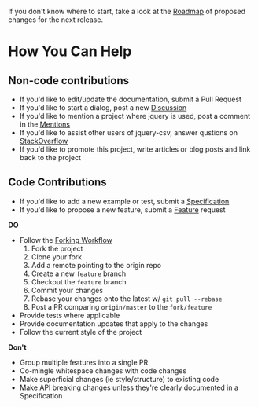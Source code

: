 If you don't know where to start, take a look at the [Roadmap][Roadmap] of proposed changes for the next release.

# How You Can Help

## Non-code contributions

- If you'd like to edit/update the documentation, submit a Pull Request
- If you'd like to start a dialog, post a new [Discussion][Discussion]
- If you'd like to mention a project where jquery is used, post a comment in the [Mentions][Mentions]
- If you'd like to assist other users of jquery-csv, answer qustions on [StackOverflow][StackOverflow]
- If you'd like to promote this project, write articles or blog posts and link back to the project

## Code Contributions

- If you'd like to add a new example or test, submit a [Specification][Specification]
- If you'd like to propose a new feature, submit a [Feature][Feature] request

**DO**

- Follow the [Forking Workflow][Forking Workflow]
   1. Fork the project
   2. Clone your fork
   3. Add a remote pointing to the origin repo
   3. Create a new `feature` branch
   4. Checkout the `feature` branch
   5. Commit your changes
   6. Rebase your changes onto the latest w/ `git pull --rebase`
   7. Post a PR comparing `origin/master` to the `fork/feature`
- Provide tests where applicable
- Provide documentation updates that apply to the changes
- Follow the current style of the project

**Don't**

- Group multiple features into a single PR
- Co-mingle whitespace changes with code changes
- Make superficial changes (ie style/structure) to existing code
- Make API breaking changes unless they're clearly documented in a Specification

[Roadmap]: https://github.com/evanplaice/jquery-csv/issues/92
[Discussion]: https://github.com/evanplaice/jquery-csv/issues/new?template=DISC_TEMPLATE.md&title=disc()&labels=discussion
[Mentions]: https://github.com/evanplaice/jquery-csv/issues/97
[StackOverflow]: https://stackoverflow.com/questions/tagged/jquery-csv?mixed=1
[Feature]: https://github.com/evanplaice/jquery-csv/issues/new?template=FEAT_TEMPLATE.md&title=feat()&labels=feature
[Specification]: https://github.com/evanplaice/jquery-csv/issues/new?template=SPEC_TEMPLATE.md&title=spec()&labels=specification
[Forking Workflow]: https://www.atlassian.com/git/tutorials/comparing-workflows/forking-workflow

